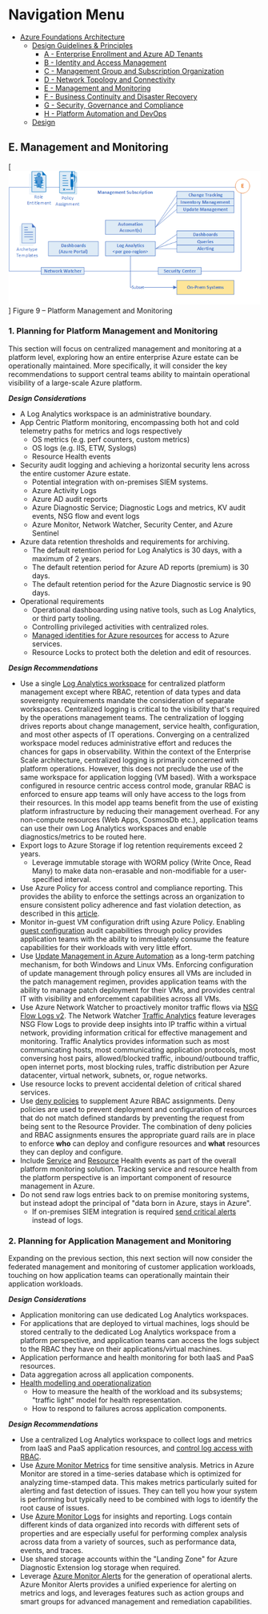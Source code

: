 # Navigation Menu

* [Azure Foundations Architecture](./00-azureFoundations-architecture.md)
  * [Design Guidelines & Principles](./01-azureFoundations-design-guidelines-principles.md)
    * [A - Enterprise Enrollment and Azure AD Tenants](./A-Enterprise-Enrollment-and-Azure-AD-Tenants.md)
    * [B - Identity and Access Management](./B-Identity-and-Access-Management.md)
    * [C - Management Group and Subscription Organization](./C-Management-Group-and-Subscription-Organization.md)
    * [D - Network Topology and Connectivity](./D-Network-Topology-and-Connectivity.md)
    * [E - Management and Monitoring](./E-Management-and-Monitoring.md)
    * [F - Business Continuity and Disaster Recovery](./F-Business-Continuity-and-Disaster-Recovery.md)
    * [G - Security, Governance and Compliance](./G-Security-Governance-and-Compliance.md)
    * [H - Platform Automation and DevOps](./H-Platform-Automation-and-DevOps.md)
  * [Design](./02-azureFoundations-design.md)

## E. Management and Monitoring

[![Management and Monitoring](./media/mgmt-mon.png "Management and Monitoring")]
Figure 9 – Platform Management and Monitoring

### 1. Planning for Platform Management and Monitoring

This section will focus on centralized management and monitoring at a platform level, exploring how an entire enterprise Azure estate can be operationally maintained. More specifically, it will consider the key recommendations to support central teams ability to maintain operational visibility of a large-scale Azure platform.

***Design Considerations***

* A Log Analytics workspace is an administrative boundary.
* App Centric Platform monitoring, encompassing both hot and cold telemetry paths for metrics and logs respectively
  * OS metrics (e.g. perf counters, custom metrics)
  * OS logs (e.g. IIS, ETW, Syslogs)
  * Resource Health events
* Security audit logging and achieving a horizontal security lens across the entire customer Azure estate.
  * Potential integration with on-premises SIEM systems.
  * Azure Activity Logs
  * Azure AD audit reports
  * Azure Diagnostic Service; Diagnostic Logs and metrics, KV audit events, NSG flow and event logs
  * Azure Monitor, Network Watcher, Security Center, and Azure Sentinel
* Azure data retention thresholds and requirements for archiving.
  * The default retention period for Log Analytics is 30 days, with a maximum of 2 years.
  * The default retention period for Azure AD reports (premium) is 30 days.
  * The default retention period for the Azure Diagnostic service is 90 days.
* Operational requirements
  * Operational dashboarding using native tools, such as Log Analytics, or third party tooling.
  * Controlling privileged activities with centralized roles.
  * [Managed identities for Azure resources](https://docs.microsoft.com/en-us/azure/active-directory/managed-identities-azure-resources/overview) for access to Azure services.
  * Resource Locks to protect both the deletion and edit of resources.

***Design Recommendations***

* Use a single [Log Analytics workspace](https://docs.microsoft.com/en-us/azure/azure-monitor/platform/design-logs-deployment) for centralized platform management except where RBAC, retention of data types and data sovereignty requirements mandate the consideration of separate workspaces.
    Centralized logging is critical to the visibility that's required by the operations management teams. The centralization of logging drives reports about change management, service health, configuration, and most other aspects of IT operations. Converging on a centralized workspace model reduces administrative effort and reduces the chances for gaps in observability.
    Within the context of the Enterprise Scale architecture, centralized logging is primarily concerned with platform operations. However, this does not preclude the use of the same workspace for application logging (VM based). With a workspace configured in resource centric access control mode, granular RBAC is enforced to ensure app teams will only have access to the logs from their resources. In this model app teams benefit from the use of existing platform infrastructure by reducing their management overhead. For any non-compute resources (Web Apps, CosmosDb etc.), application teams can use their own Log Analytics workspaces and enable diagnostics/metrics to be routed here.
* Export logs to Azure Storage if log retention requirements exceed 2 years.
  * Leverage immutable storage with WORM policy (Write Once, Read Many) to make data non-erasable and non-modifiable for a user-specified interval.
* Use Azure Policy for access control and compliance reporting.
    This provides the ability to enforce the settings across an organization to ensure consistent policy adherence and fast violation detection, as described in this [article](https://docs.microsoft.com/en-us/azure/governance/policy/concepts/effects).
* Monitor in-guest VM configuration drift using Azure Policy.
    Enabling [guest configuration](https://docs.microsoft.com/en-us/azure/governance/policy/concepts/guest-configuration) audit capabilities through policy provides application teams with the ability to immediately consume the feature capabilities for their workloads with very little effort.
* Use [Update Management in Azure Automation](https://docs.microsoft.com/en-us/azure/automation/automation-update-management) as a long-term patching mechanism, for both Windows and Linux VMs.
    Enforcing configuration of update management through policy ensures all VMs are included in the patch management regimen, provides application teams with the ability to manage patch deployment for their VMs, and provides central IT with visibility and enforcement capabilities across all VMs.
* Use Azure Network Watcher to proactively monitor traffic flows via [NSG Flow Logs v2](https://docs.microsoft.com/en-us/azure/network-watcher/network-watcher-nsg-flow-logging-overview).
    The Network Watcher [Traffic Analytics](https://docs.microsoft.com/en-us/azure/network-watcher/traffic-analytics) feature leverages NSG Flow Logs to provide deep insights into IP traffic within a virtual network, providing information critical for effective management and monitoring. Traffic Analytics provides information such as most communicating hosts, most communicating application protocols, most conversing host pairs, allowed/blocked traffic, inbound/outbound traffic, open internet ports, most blocking rules, traffic distribution per Azure datacenter, virtual network, subnets, or, rogue networks.
* Use resource locks to prevent accidental deletion of critical shared services.
* Use [deny policies](https://docs.microsoft.com/en-us/azure/governance/policy/concepts/effects#deny) to supplement Azure RBAC assignments.
    Deny policies are used to prevent deployment and configuration of resources that do not match defined standards by preventing the request from being sent to the Resource Provider. The combination of deny policies and RBAC assignments ensures the appropriate guard rails are in place to enforce **who** can deploy and configure resources and **what** resources they can deploy and configure.
* Include [Service](https://docs.microsoft.com/en-us/azure/service-health/service-health-overview) and [Resource](https://docs.microsoft.com/en-us/azure/service-health/resource-health-overview) Health events as part of the overall platform monitoring solution.
    Tracking service and resource health from the platform perspective is an important component of resource management in Azure.
* Do not send raw logs entries back to on premise monitoring systems, but instead adopt the principal of "data born in Azure, stays in Azure".
  * If on-premises SIEM integration is required [send critical alerts](https://docs.microsoft.com/en-us/azure/security-center/continuous-export) instead of logs.

### 2. Planning for Application Management and Monitoring

Expanding on the previous section, this next section will now consider the federated management and monitoring of customer application workloads, touching on how application teams can operationally maintain their application workloads.

***Design Considerations***

* Application monitoring can use dedicated Log Analytics workspaces.
* For applications that are deployed to virtual machines, logs should be stored centrally to the dedicated Log Analytics workspace from a platform perspective, and application teams can access the logs subject to the RBAC they have on their applications/virtual machines.
* Application performance and health monitoring for both IaaS and PaaS resources.
* Data aggregation across all application components.
* [Health modelling and operationalization](https://docs.microsoft.com/en-us/azure/cloud-adoption-framework/manage/monitor/cloud-models-monitor-overview)
  * How to measure the health of the workload and its subsystems; "traffic light" model for health representation.
  * How to respond to failures across application components.

***Design Recommendations***

* Use a centralized Log Analytics workspace to collect logs and metrics from IaaS and PaaS application resources, and [control log access with RBAC](https://docs.microsoft.com/en-us/azure/azure-monitor/platform/design-logs-deployment#access-control-overview).
* Use [Azure Monitor Metrics](https://docs.microsoft.com/en-us/azure/azure-monitor/platform/data-platform-metrics) for time sensitive analysis.
    Metrics in Azure Monitor are stored in a time-series database which is optimized for analyzing time-stamped data. This makes metrics particularly suited for alerting and fast detection of issues. They can tell you how your system is performing but typically need to be combined with logs to identify the root cause of issues.
* Use [Azure Monitor Logs](https://docs.microsoft.com/en-us/azure/azure-monitor/platform/data-platform-logs) for insights and reporting.
    Logs contain different kinds of data organized into records with different sets of properties and are especially useful for performing complex analysis across data from a variety of sources, such as performance data, events, and traces.
* Use shared storage accounts within the "Landing Zone" for Azure Diagnostic Extension log storage when required.
* Leverage [Azure Monitor Alerts](https://docs.microsoft.com/en-us/azure/azure-monitor/platform/alerts-overview) for the generation of operational alerts.
    Azure Monitor Alerts provides a unified experience for alerting on metrics and logs, and leverages features such as action groups and smart groups for advanced management and remediation capabilities.
